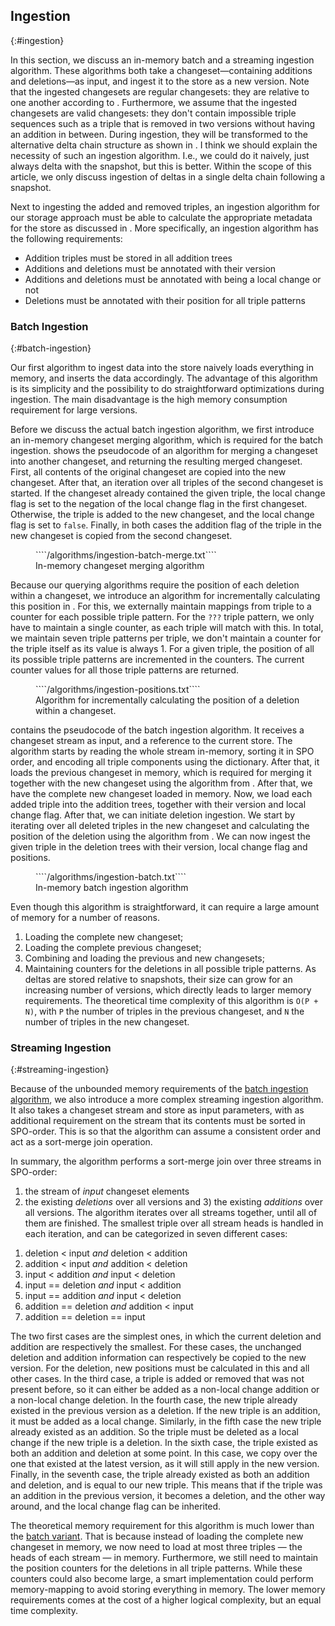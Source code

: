 ## Ingestion
{:#ingestion}

In this section, we discuss an in-memory batch and a streaming ingestion algorithm.
These algorithms both take a changeset—containing additions and deletions—as input,
and ingest it to the store as a new version.
Note that the ingested changesets are regular changesets: they are relative to one another according to [](#regular-delta-chain).
Furthermore, we assume that the ingested changesets are valid changesets:
they don't contain impossible triple sequences such as a triple that is removed in two versions without having an addition in between.
During ingestion, they will be transformed to the alternative delta chain structure as shown in [](#alternative-delta-chain).
<span class="comment" data-author="RV">I think we should explain the necessity of such an ingestion algorithm. I.e., we could do it naively, just always delta with the snapshot, but this is better.</span>
Within the scope of this article, we only discuss ingestion of deltas in a single delta chain following a snapshot.

Next to ingesting the added and removed triples,
an ingestion algorithm for our storage approach must be able to calculate
the appropriate metadata for the store as discussed in [](#delta-storage).
More specifically, an ingestion algorithm has the following requirements:
<ul>
    <li>Addition triples must be stored in all addition trees</li>
    <li>Additions and deletions must be annotated with their version</li>
    <li>Additions and deletions must be annotated with being a local change or not</li>
    <li>Deletions must be annotated with their position for all triple patterns</li>
</ul>

### Batch Ingestion
{:#batch-ingestion}

Our first algorithm to ingest data into the store naively loads everything in memory,
and inserts the data accordingly.
The advantage of this algorithm is its simplicity and the possibility to do straightforward optimizations during ingestion.
The main disadvantage is the high memory consumption requirement for large versions.

Before we discuss the actual batch ingestion algorithm,
we first introduce an in-memory changeset merging algorithm,
which is required for the batch ingestion.
[](#algorithm-ingestion-batch-merge) shows the pseudocode of an algorithm for merging a changeset into another changeset,
and returning the resulting merged changeset.
First, all contents of the original changeset are copied into the new changeset.
After that, an iteration over all triples of the second changeset is started.
If the changeset already contained the given triple, the local change flag is set to the negation of the local change flag in the first changeset.
Otherwise, the triple is added to the new changeset, and the local change flag is set to `false`.
Finally, in both cases the addition flag of the triple in the new changeset is copied from the second changeset.

<figure id="algorithm-ingestion-batch-merge" class="algorithm">
````/algorithms/ingestion-batch-merge.txt````
<figcaption markdown="block">
In-memory changeset merging algorithm
</figcaption>
</figure>

Because our querying algorithms require the position of each deletion within a changeset,
we introduce an algorithm for incrementally calculating this position in [](#algorithm-positions).
For this, we externally maintain mappings from triple to a counter for each possible triple pattern.
For the `???` triple pattern, we only have to maintain a single counter, as each triple will match with this.
In total, we maintain seven triple patterns per triple, we don't maintain a counter for the triple itself as its value is always 1.
For a given triple, the position of all its possible triple patterns are incremented in the counters.
The current counter values for all those triple patterns are returned.

<figure id="algorithm-positions" class="algorithm">
````/algorithms/ingestion-positions.txt````
<figcaption markdown="block">
Algorithm for incrementally calculating the position of a deletion within a changeset.
</figcaption>
</figure>

[](#algorithm-ingestion-batch) contains the pseudocode of the batch ingestion algorithm.
It receives a changeset stream as input, and a reference to the current store.
The algorithm starts by reading the whole stream in-memory, sorting it in SPO order,
and encoding all triple components using the dictionary.
After that, it loads the previous changeset in memory,
which is required for merging it together with the new changeset using the algorithm from [](#algorithm-ingestion-batch-merge).
After that, we have the complete new changeset loaded in memory.
Now, we load each added triple into the addition trees, together with their version and local change flag.
After that, we can initiate deletion ingestion.
We start by iterating over all deleted triples in the new changeset
and calculating the position of the deletion using the algorithm from [](#algorithm-positions).
We can now ingest the given triple in the deletion trees with their version, local change flag and positions.

<figure id="algorithm-ingestion-batch" class="algorithm">
````/algorithms/ingestion-batch.txt````
<figcaption markdown="block">
In-memory batch ingestion algorithm
</figcaption>
</figure>

Even though this algorithm is straightforward,
it can require a large amount of memory for a number of reasons.
1) Loading the complete new changeset;
2) Loading the complete previous changeset;
3) Combining and loading the previous and new changesets;
4) Maintaining counters for the deletions in all possible triple patterns.
As deltas are stored relative to snapshots, their size can grow for an increasing number of versions,
which directly leads to larger memory requirements.
The theoretical time complexity of this algorithm is `O(P + N)`,
with `P` the number of triples in the previous changeset,
and `N` the number of triples in the new changeset.

### Streaming Ingestion
{:#streaming-ingestion}

Because of the unbounded memory requirements of the [batch ingestion algorithm](#batch-ingestion),
we also introduce a more complex streaming ingestion algorithm.
It also takes a changeset stream and store as input parameters,
with as additional requirement on the stream that its contents must be sorted in SPO-order.
This is so that the algorithm can assume a consistent order and act as a sort-merge join operation.

In summary, the algorithm performs a sort-merge join over three streams in SPO-order:
1) the stream of _input_ changeset elements
2) the existing _deletions_ over all versions
and 3) the existing _additions_ over all versions.
The algorithm iterates over all streams together, until all of them are finished.
The smallest triple over all stream heads is handled in each iteration,
and can be categorized in seven different cases:

1. deletion < input _and_ deletion < addition
2. addition < input _and_ addition < deletion
3. input < addition _and_ input < deletion
4. input == deletion _and_ input < addition
5. input == addition _and_ input < deletion
6. addition == deletion _and_ addition < input
7. addition == deletion == input

The two first cases are the simplest ones, in which the current deletion and addition are respectively the smallest.
For these cases, the unchanged deletion and addition information can respectively be copied to the new version.
For the deletion, new positions must be calculated in this and all other cases.
In the third case, a triple is added or removed that was not present before,
so it can either be added as a non-local change addition or a non-local change deletion.
In the fourth case, the new triple already existed in the previous version as a deletion.
If the new triple is an addition, it must be added as a local change.
Similarly, in the fifth case the new triple already existed as an addition.
So the triple must be deleted as a local change if the new triple is a deletion.
In the sixth case, the triple existed as both an addition and deletion at some point.
In this case, we copy over the one that existed at the latest version, as it will still apply in the new version.
Finally, in the seventh case, the triple already existed as both an addition and deletion,
and is equal to our new triple.
This means that if the triple was an addition in the previous version, it becomes a deletion, and the other way around,
and the local change flag can be inherited.

The theoretical memory requirement for this algorithm is much lower than the [batch variant](#batch-ingestion).
That is because instead of loading the complete new changeset in memory,
we now need to load at most three triples — the heads of each stream — in memory.
Furthermore, we still need to maintain the position counters for the deletions in all triple patterns.
While these counters could also become large, a smart implementation could perform memory-mapping
to avoid storing everything in memory.
The lower memory requirements comes at the cost of a higher logical complexity, but an equal time complexity.
